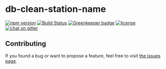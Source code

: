 # db-clean-station-name

[![npm version](https://img.shields.io/npm/v/db-clean-station-name.svg)](https://www.npmjs.com/package/db-clean-station-name)
[![Build Status](https://travis-ci.org/juliuste/db-clean-station-name.svg?branch=master)](https://travis-ci.org/juliuste/db-clean-station-name)
[![Greenkeeper badge](https://badges.greenkeeper.io/juliuste/db-clean-station-name.svg)](https://greenkeeper.io/)
[![license](https://img.shields.io/github/license/juliuste/db-clean-station-name.svg?style=flat)](license)
[![chat on gitter](https://badges.gitter.im/juliuste.svg)](https://gitter.im/juliuste)

## Contributing

If you found a bug or want to propose a feature, feel free to visit [the issues page](https://github.com/juliuste/db-clean-station-name/issues).
